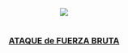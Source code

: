 <p align="center">
  <a href="https://github.com/DenverCoder1/readme-typing-svg"><img src="https://readme-typing-svg.herokuapp.com?font=Fira+Code&pause=1000&color=D1F700&width=410&lines=Enumeración+de+Subdominios"></a>
</p>

<h1 align="center"></h1>

<h3 align="center"><ins>ATAQUE de FUERZA BRUTA</ins></h3>
